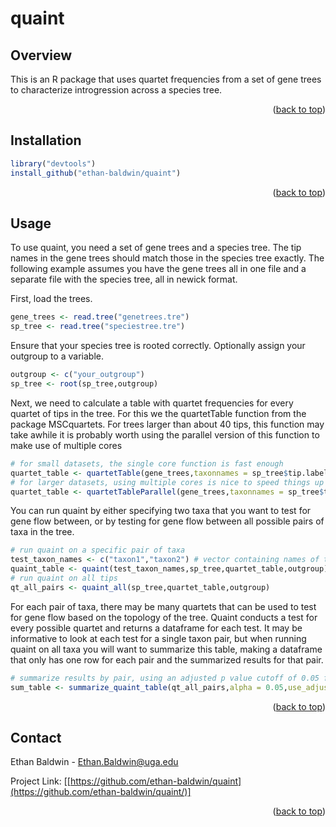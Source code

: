 # quaint



<!-- Improved compatibility of back to top link: See: https://github.com/othneildrew/Best-README-Template/pull/73 -->
<a id="readme-top"></a>
<!--
*** Thanks for checking out the Best-README-Template. If you have a suggestion
*** that would make this better, please fork the repo and create a pull request
*** or simply open an issue with the tag "enhancement".
*** Don't forget to give the project a star!
*** Thanks again! Now go create something AMAZING! :D
-->

<!-- ABOUT THE PROJECT -->
## Overview

This is an R package that uses quartet frequencies from a set of gene trees to characterize introgression across a species tree. 

<p align="right">(<a href="#readme-top">back to top</a>)</p>

<!-- Installation -->
## Installation
   ```r
   library("devtools")
   install_github("ethan-baldwin/quaint")
   ```

<p align="right">(<a href="#readme-top">back to top</a>)</p>

<!-- Usage -->
## Usage

To use quaint, you need a set of gene trees and a species tree. The tip names in the gene trees should match those in the species tree exactly. The following example assumes you have the gene trees all in one file and a separate file with the species tree, all in newick format.

First, load the trees.
   ```r
   gene_trees <- read.tree("genetrees.tre")
   sp_tree <- read.tree("speciestree.tre")
   ```
Ensure that your species tree is rooted correctly. Optionally assign your outgroup to a variable.
   ```r
   outgroup <- c("your_outgroup")
   sp_tree <- root(sp_tree,outgroup)
   ```
Next, we need to calculate a table with quartet frequencies for every quartet of tips in the tree. For this we the quartetTable function from the package MSCquartets. For trees larger than about 40 tips, this function may take awhile  it is probably worth using the parallel version of this function to make use of multiple cores
   ```r
   # for small datasets, the single core function is fast enough
   quartet_table <- quartetTable(gene_trees,taxonnames = sp_tree$tip.label)
   # for larger datasets, using multiple cores is nice to speed things up
   quartet_table <- quartetTableParallel(gene_trees,taxonnames = sp_tree$tip.label,numCores = 10)
   ```
You can run quaint by either specifying two taxa that you want to test for gene flow between, or by testing for gene flow between all possible pairs of taxa in the tree.
   ```r
   # run quaint on a specific pair of taxa
   test_taxon_names <- c("taxon1","taxon2") # vector containing names of taxa pair you want to test introgression for
   quaint_table <- quaint(test_taxon_names,sp_tree,quartet_table,outgroup)
   # run quaint on all tips
   qt_all_pairs <- quaint_all(sp_tree,quartet_table,outgroup)
   ```
For each pair of taxa, there may be many quartets that can be used to test for gene flow based on the topology of the tree. Quaint conducts a test for every possible quartet and returns a dataframe for each test. It may be informative to look at each test for a single taxon pair, but when running quaint on all taxa you will want to summarize this table, making a dataframe that only has one row for each pair and the summarized results for that pair.
   ```r
   # summarize results by pair, using an adjusted p value cutoff of 0.05 for the chi sq tests
   sum_table <- summarize_quaint_table(qt_all_pairs,alpha = 0.05,use_adjusted_p = TRUE)
   ```

<p align="right">(<a href="#readme-top">back to top</a>)</p>

<!-- CONTACT -->
## Contact

Ethan Baldwin - Ethan.Baldwin@uga.edu

Project Link: [[https://github.com/ethan-baldwin/quaint](https://github.com/ethan-baldwin/quaint/)]

<p align="right">(<a href="#readme-top">back to top</a>)</p>


<!-- MARKDOWN LINKS & IMAGES -->
<!-- https://www.markdownguide.org/basic-syntax/#reference-style-links -->
[contributors-shield]: https://img.shields.io/github/contributors/ethan-baldwin/quaint.svg?style=for-the-badge
[contributors-url]: https://github.com/ethan-baldwin/quaint/graphs/contributors
[forks-shield]: https://img.shields.io/github/forks/ethan-baldwin/quaint.svg?style=for-the-badge
[forks-url]: https://github.com/ethan-baldwin/quaint/network/members
[stars-shield]: https://img.shields.io/github/stars/ethan-baldwin/quaint.svg?style=for-the-badge
[stars-url]: https://github.com/ethan-baldwin/quaint/stargazers
[issues-shield]: https://img.shields.io/github/issues/ethan-baldwin/quaint.svg?style=for-the-badge
[issues-url]: https://github.com/ethan-baldwin/quaint/issues
[license-shield]: https://img.shields.io/github/license/ethan-baldwin/quaint.svg?style=for-the-badge
[license-url]: https://github.com/ethan-baldwin/quaint/blob/master/LICENSE.txt
[linkedin-shield]: https://img.shields.io/badge/-LinkedIn-black.svg?style=for-the-badge&logo=linkedin&colorB=555
[linkedin-url]: https://linkedin.com/in/linkedin_username
[product-screenshot]: images/screenshot.png
[Next.js]: https://img.shields.io/badge/next.js-000000?style=for-the-badge&logo=nextdotjs&logoColor=white
[Next-url]: https://nextjs.org/
[React.js]: https://img.shields.io/badge/React-20232A?style=for-the-badge&logo=react&logoColor=61DAFB
[React-url]: https://reactjs.org/
[Vue.js]: https://img.shields.io/badge/Vue.js-35495E?style=for-the-badge&logo=vuedotjs&logoColor=4FC08D
[Vue-url]: https://vuejs.org/
[Angular.io]: https://img.shields.io/badge/Angular-DD0031?style=for-the-badge&logo=angular&logoColor=white
[Angular-url]: https://angular.io/
[Svelte.dev]: https://img.shields.io/badge/Svelte-4A4A55?style=for-the-badge&logo=svelte&logoColor=FF3E00
[Svelte-url]: https://svelte.dev/
[Laravel.com]: https://img.shields.io/badge/Laravel-FF2D20?style=for-the-badge&logo=laravel&logoColor=white
[Laravel-url]: https://laravel.com
[Bootstrap.com]: https://img.shields.io/badge/Bootstrap-563D7C?style=for-the-badge&logo=bootstrap&logoColor=white
[Bootstrap-url]: https://getbootstrap.com
[JQuery.com]: https://img.shields.io/badge/jQuery-0769AD?style=for-the-badge&logo=jquery&logoColor=white
[JQuery-url]: https://jquery.com 
